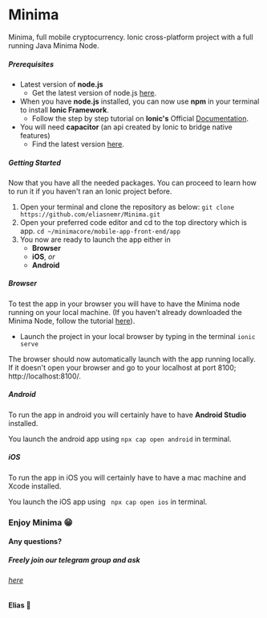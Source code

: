 # Minima
Minima, full mobile cryptocurrency. Ionic cross-platform project with a full running Java Minima Node.


##### Prerequisites
- Latest version of **node.js**
  - Get the latest version of node.js [here](nodejs.org/en/).
- When you have **node.js** installed, you can now use **npm** in your terminal to install **Ionic Framework**.
  - Follow the step by step tutorial on **Ionic's** Official [Documentation](ionicframework.com/docs/intro/cli).
- You will need **capacitor** (an api created by Ionic to bridge native features)
  - Find the latest version [here](https://capacitorjs.com/docs/getting-started).

##### Getting Started

Now that you have all the needed packages.  You can proceed to learn how to run it if you haven't ran an Ionic project before.

1. Open your terminal and clone the repository as below:
``
git clone https://github.com/eliasnemr/Minima.git
``
2. Open your preferred code editor and cd to the top directory which is app.
``
cd ~/minimacore/mobile-app-front-end/app
``
3. You now are ready to launch the app either in
    - **Browser**
    - **iOS**, _or_
    - **Android**

 ##### Browser
To test the app in your browser you will have to have the Minima node running on your local machine.  (If you haven't already downloaded the Minima Node, follow the tutorial [here](www.github.com/spartacusrex99/Minima)).

 - Launch the project in your local browser by typing in the terminal
    ``ionic serve``

The browser should now automatically launch with the app running locally.  If it doesn't open your browser and go to your localhost at port 8100; http://localhost:8100/. 

 ##### Android
 To run the app in android you will certainly have to have **Android Studio** installed.

 You launch the android app using
  ``npx cap open android``
 in terminal.

 ##### iOS
 To run the app in iOS you will certainly have to have a mac machine and Xcode installed.

 You launch the iOS app using
 `` npx cap open ios``
 in terminal.


### Enjoy Minima :grin:
#### Any questions?
##### Freely join our telegram group and ask
###### [here](https://t.me/Minima_Global)

#### Elias :love_letter:
 